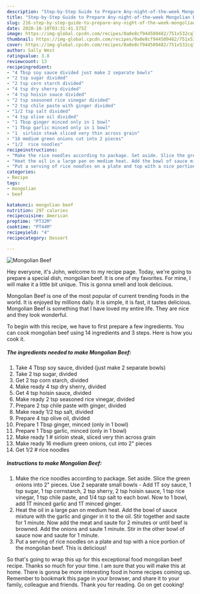 ```yaml
---
description: "Step-by-Step Guide to Prepare Any-night-of-the-week Mongolian Beef"
title: "Step-by-Step Guide to Prepare Any-night-of-the-week Mongolian Beef"
slug: 216-step-by-step-guide-to-prepare-any-night-of-the-week-mongolian-beef
date: 2020-10-10T03:31:41.575Z
image: https://img-global.cpcdn.com/recipes/0a0e8cf944509482/751x532cq70/mongolian-beef-recipe-main-photo.jpg
thumbnail: https://img-global.cpcdn.com/recipes/0a0e8cf944509482/751x532cq70/mongolian-beef-recipe-main-photo.jpg
cover: https://img-global.cpcdn.com/recipes/0a0e8cf944509482/751x532cq70/mongolian-beef-recipe-main-photo.jpg
author: Sally West
ratingvalue: 3.8
reviewcount: 13
recipeingredient:
- "4 Tbsp soy sauce divided just make 2 separate bowls"
- "2 tsp sugar divided"
- "2 tsp corn starch divided"
- "4 tsp dry sherry divided"
- "4 tsp hoisin sauce divided"
- "2 tsp seasoned rice vinegar divided"
- "2 tsp chile paste with ginger divided"
- "1/2 tsp salt divided"
- "4 tsp olive oil divided"
- "1 Tbsp ginger minced only in 1 bowl"
- "1 Tbsp garlic minced only in 1 bowl"
- "1  sirloin steak sliced very thin across grain"
- "16 medium green onions cut into 2 pieces"
- "1/2  rice noodles"
recipeinstructions:
- "Make the rice noodles according to package. Set aside. Slice the green onions into 2&#34; pieces. Use 2 separate small bowls - Add 1T soy sauce, 1 tsp sugar, 1 tsp cornstarch, 2 tsp sherry, 2 tsp hoisin sauce, 1 tsp rice vinegar, 1 tsp chile paste, and 1/4 tsp salt to each bowl. Now to 1 bowl, add 1T minced garlic and 1T minced ginger."
- "Heat the oil in a large pan on medium heat. Add the bowl of sauce mixture with the garlic and ginger in it to the oil. Stir together and saute for 1 minute. Now add the meat and saute for 2 minutes or until beef is browned. Add the onions and saute 1 minute. Stir in the other bowl of sauce now and saute for 1 minute."
- "Put a serving of rice noodles on a plate and top with a nice portion of the mongolian beef. This is delicious!"
categories:
- Recipe
tags:
- mongolian
- beef

katakunci: mongolian beef 
nutrition: 297 calories
recipecuisine: American
preptime: "PT32M"
cooktime: "PT44M"
recipeyield: "4"
recipecategory: Dessert

---
```



![Mongolian Beef](https://img-global.cpcdn.com/recipes/0a0e8cf944509482/751x532cq70/mongolian-beef-recipe-main-photo.jpg)

Hey everyone, it's John, welcome to my recipe page. Today, we're going to prepare a special dish, mongolian beef. It is one of my favorites. For mine, I will make it a little bit unique. This is gonna smell and look delicious.

Mongolian Beef is one of the most popular of current trending foods in the world. It is enjoyed by millions daily. It is simple, it is fast, it tastes delicious. Mongolian Beef is something that I have loved my entire life. They are nice and they look wonderful.




To begin with this recipe, we have to first prepare a few ingredients. You can cook mongolian beef using 14 ingredients and 3 steps. Here is how you cook it.

<!--inarticleads1-->

##### The ingredients needed to make Mongolian Beef:

1. Take 4 Tbsp soy sauce, divided (just make 2 separate bowls)
1. Take 2 tsp sugar, divided
1. Get 2 tsp corn starch, divided
1. Make ready 4 tsp dry sherry, divided
1. Get 4 tsp hoisin sauce, divided
1. Make ready 2 tsp seasoned rice vinegar, divided
1. Prepare 2 tsp chile paste with ginger, divided
1. Make ready 1/2 tsp salt, divided
1. Prepare 4 tsp olive oil, divided
1. Prepare 1 Tbsp ginger, minced (only in 1 bowl)
1. Prepare 1 Tbsp garlic, minced (only in 1 bowl)
1. Make ready 1 # sirloin steak, sliced very thin across grain
1. Make ready 16 medium green onions, cut into 2&#34; pieces
1. Get 1/2 # rice noodles




<!--inarticleads2-->

##### Instructions to make Mongolian Beef:

1. Make the rice noodles according to package. Set aside. Slice the green onions into 2&#34; pieces. Use 2 separate small bowls - Add 1T soy sauce, 1 tsp sugar, 1 tsp cornstarch, 2 tsp sherry, 2 tsp hoisin sauce, 1 tsp rice vinegar, 1 tsp chile paste, and 1/4 tsp salt to each bowl. Now to 1 bowl, add 1T minced garlic and 1T minced ginger.
1. Heat the oil in a large pan on medium heat. Add the bowl of sauce mixture with the garlic and ginger in it to the oil. Stir together and saute for 1 minute. Now add the meat and saute for 2 minutes or until beef is browned. Add the onions and saute 1 minute. Stir in the other bowl of sauce now and saute for 1 minute.
1. Put a serving of rice noodles on a plate and top with a nice portion of the mongolian beef. This is delicious!




So that's going to wrap this up for this exceptional food mongolian beef recipe. Thanks so much for your time. I am sure that you will make this at home. There is gonna be more interesting food in home recipes coming up. Remember to bookmark this page in your browser, and share it to your family, colleague and friends. Thank you for reading. Go on get cooking!
